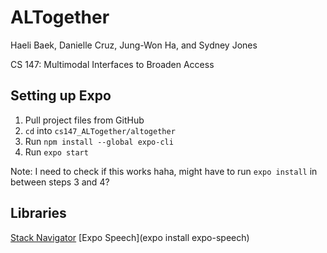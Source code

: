 # ALTogether

Haeli Baek, Danielle Cruz, Jung-Won Ha, and Sydney Jones

CS 147: Multimodal Interfaces to Broaden Access



## Setting up Expo

1. Pull project files from GitHub
2. `cd` into `cs147_ALTogether/altogether`
3. Run `npm install --global expo-cli`
4. Run `expo start`



Note: I need to check if this works haha, might have to run `expo install` in between steps 3 and 4?



## Libraries

[Stack Navigator](https://reactnavigation.org/docs/hello-react-navigation/#installing-the-stack-navigator-library)
[Expo Speech](expo install expo-speech)

